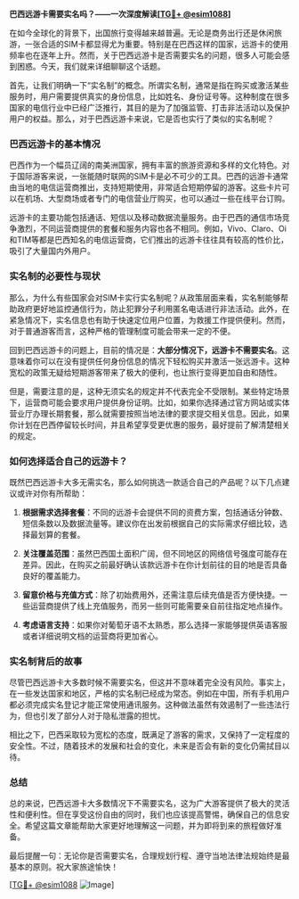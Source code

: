 **巴西远游卡需要实名吗？——一次深度解读[[TG💪+ @esim1088](https://t.me/s/esim1088)]**

在如今全球化的背景下，出国旅行变得越来越普遍。无论是商务出行还是休闲旅游，一张合适的SIM卡都显得尤为重要。特别是在巴西这样的国家，远游卡的使用频率也在逐年上升。然而，关于巴西远游卡是否需要实名的问题，很多人可能会感到困惑。今天，我们就来详细聊聊这个话题。

首先，让我们明确一下“实名制”的概念。所谓实名制，通常是指在购买或激活某些服务时，用户需要提供真实的身份信息，比如姓名、身份证号等。这种制度在很多国家的电信行业中已经广泛推行，其目的是为了加强监管、打击非法活动以及保护用户的权益。那么，对于巴西远游卡来说，它是否也实行了类似的实名制呢？

### 巴西远游卡的基本情况

巴西作为一个幅员辽阔的南美洲国家，拥有丰富的旅游资源和多样的文化特色。对于国际游客来说，一张能随时联网的SIM卡是必不可少的工具。巴西的远游卡通常由当地的电信运营商推出，支持短期使用，非常适合短期停留的游客。这些卡片可以在机场、大型商场或者专门的电信营业厅购买，也可以通过一些在线平台订购。

远游卡的主要功能包括通话、短信以及移动数据流量服务。由于巴西的通信市场竞争激烈，不同运营商提供的套餐和服务内容也各不相同。例如，Vivo、Claro、Oi和TIM等都是巴西知名的电信运营商，它们推出的远游卡往往具有较高的性价比，吸引了大量国内外用户。

### 实名制的必要性与现状

那么，为什么有些国家会对SIM卡实行实名制呢？从政策层面来看，实名制能够帮助政府更好地监控通信行为，防止犯罪分子利用匿名电话进行非法活动。此外，在紧急情况下，实名信息也有助于快速定位用户位置，为救援工作提供便利。然而，对于普通游客而言，这种严格的管理制度可能会带来一定的不便。

回到巴西远游卡的问题上，目前的情况是：**大部分情况下，远游卡不需要实名**。这意味着你可以在没有提供任何身份信息的情况下轻松购买并激活一张远游卡。这种宽松的政策无疑给短期游客带来了极大的便利，也让旅行变得更加自由和随性。

但是，需要注意的是，这种无须实名的规定并不代表完全不受限制。某些特定场景下，运营商可能会要求用户提供身份证明。比如，如果你选择通过官方网站或实体营业厅办理长期套餐，那么就需要按照当地法律的要求提交相关信息。因此，如果你计划在巴西停留较长时间，并且希望享受更优惠的服务，最好提前了解清楚相关的规定。

### 如何选择适合自己的远游卡？

既然巴西远游卡大多无需实名，那么如何挑选一款适合自己的产品呢？以下几点建议或许对你有所帮助：

1. **根据需求选择套餐**：不同的远游卡会提供不同的资费方案，包括通话分钟数、短信条数以及数据流量等。建议你在出发前根据自己的实际需求仔细比较，选择最划算的套餐。

2. **关注覆盖范围**：虽然巴西国土面积广阔，但不同地区的网络信号强度可能存在差异。因此，在购买之前最好确认该款远游卡在你计划前往的目的地是否具备良好的覆盖能力。

3. **留意价格与充值方式**：除了初始费用外，还需注意后续充值是否方便快捷。一些运营商提供了线上充值服务，而另一些则可能需要亲自前往指定地点操作。

4. **考虑语言支持**：如果你对葡萄牙语不太熟悉，那么选择一家能够提供英语客服或者详细说明文档的运营商将更加省心。

### 实名制背后的故事

尽管巴西远游卡大多数时候不需要实名，但这并不意味着完全没有风险。事实上，在一些发达国家和地区，严格的实名制已经成为常态。例如在中国，所有手机用户都必须完成实名登记才能正常使用通讯服务。这种做法虽然有效遏制了一些违法行为，但也引发了部分人对于隐私泄露的担忧。

相比之下，巴西采取较为宽松的态度，既满足了游客的需求，又保持了一定程度的安全性。不过，随着技术的发展和社会的变化，未来是否会有新的变化仍需拭目以待。

### 总结

总的来说，巴西远游卡大多数情况下不需要实名，这为广大游客提供了极大的灵活性和便利性。但在享受这份自由的同时，我们也应该提高警惕，确保自己的信息安全。希望这篇文章能帮助大家更好地理解这一问题，并为即将到来的旅程做好准备。

最后提醒一句：无论你是否需要实名，合理规划行程、遵守当地法律法规始终是最基本的原则。祝大家旅途愉快！

[[TG💪+ @esim1088](https://t.me/s/esim1088) ![Image](https://i.postimg.cc/4NQfJmqS/Snipaste-2025-05-13-00-14-12.png)]